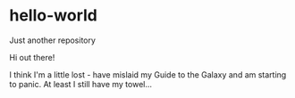 # hello-world
Just another repository

Hi out there!

I think I'm a little lost - have mislaid my Guide to the Galaxy and am starting to panic.
At least I still have my towel...

